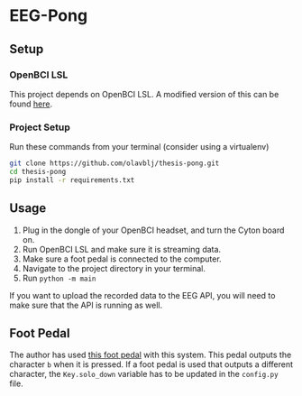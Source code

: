 # EEG-Pong

## Setup

### OpenBCI LSL

This project depends on OpenBCI LSL. A modified version of this can be found [here](https://github.com/olavblj/thesis-openbci-lsl).

### Project Setup

Run these commands from your terminal (consider using a virtualenv)

```bash
git clone https://github.com/olavblj/thesis-pong.git
cd thesis-pong
pip install -r requirements.txt
```


## Usage
1. Plug in the dongle of your OpenBCI headset, and turn the Cyton board on.
2. Run OpenBCI LSL and make sure it is streaming data.
3. Make sure a foot pedal is connected to the computer.
4. Navigate to the project directory in your terminal.
5. Run `python -m main`

If you want to upload the recorded data to the EEG API, you will need to make sure that the API is running as well.

## Foot Pedal

The author has used [this foot pedal](https://www.amazon.com/dp/B0098PLPOI?ref_=pe_1196280_123950170) with this system. This pedal outputs the character `b` when it is pressed. If a foot pedal is used that outputs a different character, the `Key.solo_down` variable has to be updated in the `config.py` file.
